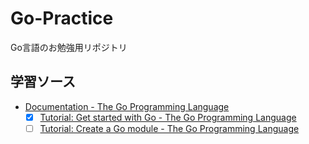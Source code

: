 # Go-Practice

Go言語のお勉強用リポジトリ

## 学習ソース

- [Documentation - The Go Programming Language](https://go.dev/doc/)
    - [x] [Tutorial: Get started with Go - The Go Programming Language](https://go.dev/doc/tutorial/getting-started)
    - [ ] [Tutorial: Create a Go module - The Go Programming Language](https://go.dev/doc/tutorial/create-module)
